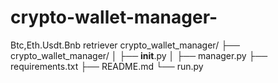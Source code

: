 # crypto-wallet-manager-
Btc,Eth.Usdt.Bnb retriever
crypto_wallet_manager/
├── crypto_wallet_manager/
│   ├── __init__.py
│   ├── manager.py
├── requirements.txt
├── README.md
└── run.py
